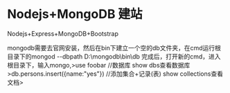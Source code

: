 # Nodejs+MongoDB 建站
Nodejs+Express+MongoDB+Bootstrap

mongodb需要去官网安装，然后在bin下建立一个空的db文件夹，在cmd运行根目录下的mongod --dbpath D:\mongodb\bin\db 完成后，打开新的cmd，进入根目录下，输入mongo,>use foobar //数据库 show dbs查看数据库>db.persons.insert({name:"yes"}) //添加集合+记录(表) show collections查看文档>
